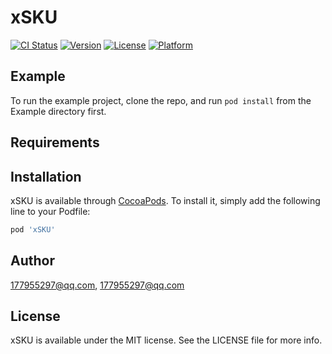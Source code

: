 # xSKU

[![CI Status](https://img.shields.io/travis/177955297@qq.com/xSKU.svg?style=flat)](https://travis-ci.org/177955297@qq.com/xSKU)
[![Version](https://img.shields.io/cocoapods/v/xSKU.svg?style=flat)](https://cocoapods.org/pods/xSKU)
[![License](https://img.shields.io/cocoapods/l/xSKU.svg?style=flat)](https://cocoapods.org/pods/xSKU)
[![Platform](https://img.shields.io/cocoapods/p/xSKU.svg?style=flat)](https://cocoapods.org/pods/xSKU)

## Example

To run the example project, clone the repo, and run `pod install` from the Example directory first.

## Requirements

## Installation

xSKU is available through [CocoaPods](https://cocoapods.org). To install
it, simply add the following line to your Podfile:

```ruby
pod 'xSKU'
```

## Author

177955297@qq.com, 177955297@qq.com

## License

xSKU is available under the MIT license. See the LICENSE file for more info.
